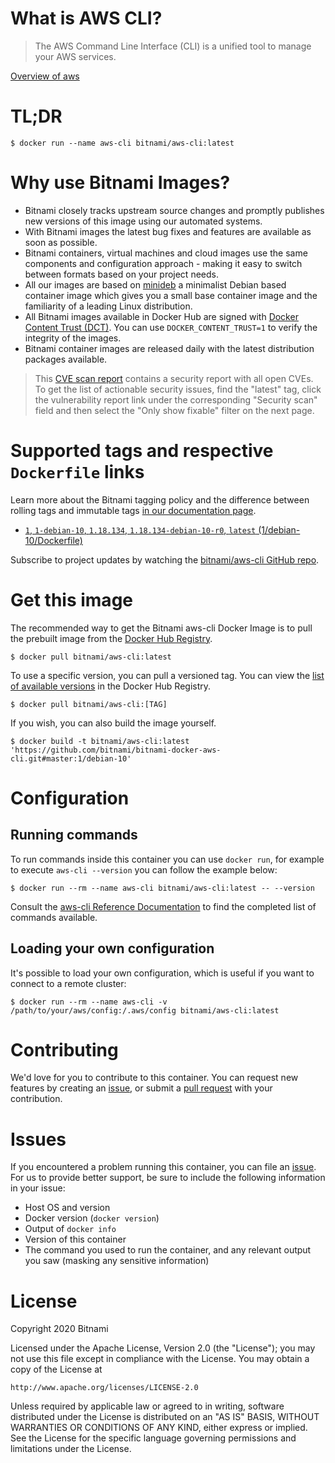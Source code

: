 
# What is AWS CLI?

> The AWS Command Line Interface (CLI) is a unified tool to manage your AWS services.

[Overview of aws](https://aws.amazon.com/cli/)

# TL;DR

```console
$ docker run --name aws-cli bitnami/aws-cli:latest
```

# Why use Bitnami Images?

* Bitnami closely tracks upstream source changes and promptly publishes new versions of this image using our automated systems.
* With Bitnami images the latest bug fixes and features are available as soon as possible.
* Bitnami containers, virtual machines and cloud images use the same components and configuration approach - making it easy to switch between formats based on your project needs.
* All our images are based on [minideb](https://github.com/bitnami/minideb) a minimalist Debian based container image which gives you a small base container image and the familiarity of a leading Linux distribution.
* All Bitnami images available in Docker Hub are signed with [Docker Content Trust (DCT)](https://docs.docker.com/engine/security/trust/content_trust/). You can use `DOCKER_CONTENT_TRUST=1` to verify the integrity of the images.
* Bitnami container images are released daily with the latest distribution packages available.


> This [CVE scan report](https://quay.io/repository/bitnami/aws-cli?tab=tags) contains a security report with all open CVEs. To get the list of actionable security issues, find the "latest" tag, click the vulnerability report link under the corresponding "Security scan" field and then select the "Only show fixable" filter on the next page.

# Supported tags and respective `Dockerfile` links

Learn more about the Bitnami tagging policy and the difference between rolling tags and immutable tags [in our documentation page](https://docs.bitnami.com/tutorials/understand-rolling-tags-containers/).


* [`1`, `1-debian-10`, `1.18.134`, `1.18.134-debian-10-r0`, `latest` (1/debian-10/Dockerfile)](https://github.com/bitnami/bitnami-docker-aws-cli/blob/1.18.134-debian-10-r0/1/debian-10/Dockerfile)

Subscribe to project updates by watching the [bitnami/aws-cli GitHub repo](https://github.com/bitnami/bitnami-docker-aws-cli).

# Get this image

The recommended way to get the Bitnami aws-cli Docker Image is to pull the prebuilt image from the [Docker Hub Registry](https://hub.docker.com/r/bitnami/aws-cli).

```console
$ docker pull bitnami/aws-cli:latest
```

To use a specific version, you can pull a versioned tag. You can view the [list of available versions](https://hub.docker.com/r/bitnami/aws-cli/tags/) in the Docker Hub Registry.

```console
$ docker pull bitnami/aws-cli:[TAG]
```

If you wish, you can also build the image yourself.

```console
$ docker build -t bitnami/aws-cli:latest 'https://github.com/bitnami/bitnami-docker-aws-cli.git#master:1/debian-10'
```

# Configuration

## Running commands

To run commands inside this container you can use `docker run`, for example to execute `aws-cli --version` you can follow the example below:

```console
$ docker run --rm --name aws-cli bitnami/aws-cli:latest -- --version
```

Consult the [aws-cli Reference Documentation](https://docs.microsoft.com/en-us/cli/azure/reference-index?view=aws-cli-latest) to find the completed list of commands available.

## Loading your own configuration

It's possible to load your own configuration, which is useful if you want to connect to a remote cluster:

```console
$ docker run --rm --name aws-cli -v /path/to/your/aws/config:/.aws/config bitnami/aws-cli:latest
```

# Contributing

We'd love for you to contribute to this container. You can request new features by creating an [issue](https://github.com/bitnami/bitnami-docker-aws-cli/issues), or submit a [pull request](https://github.com/bitnami/bitnami-docker-aws-cli/pulls) with your contribution.

# Issues

If you encountered a problem running this container, you can file an [issue](https://github.com/bitnami/bitnami-docker-aws-cli/issues/new). For us to provide better support, be sure to include the following information in your issue:

- Host OS and version
- Docker version (`docker version`)
- Output of `docker info`
- Version of this container
- The command you used to run the container, and any relevant output you saw (masking any sensitive information)

# License

Copyright 2020 Bitnami

Licensed under the Apache License, Version 2.0 (the "License");
you may not use this file except in compliance with the License.
You may obtain a copy of the License at

    http://www.apache.org/licenses/LICENSE-2.0

Unless required by applicable law or agreed to in writing, software
distributed under the License is distributed on an "AS IS" BASIS,
WITHOUT WARRANTIES OR CONDITIONS OF ANY KIND, either express or implied.
See the License for the specific language governing permissions and
limitations under the License.
